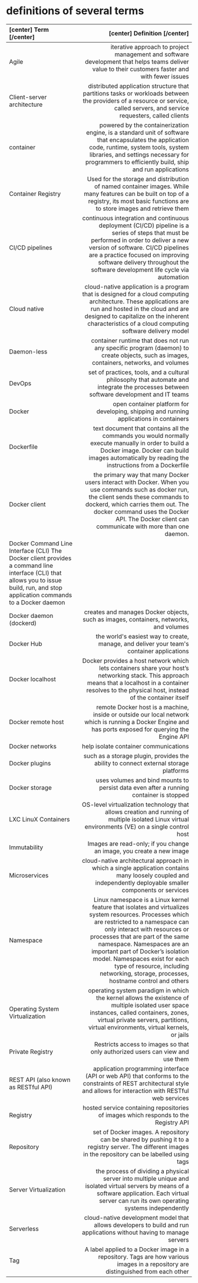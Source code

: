 # definitions of several terms

| [center] Term [/center] | [center] Definition [/center]    |
| :------- | ------------------: |
 | Agile | iterative approach to project management and software development that helps teams deliver value to their customers faster and with fewer issues|
| Client-server architecture | distributed application structure that partitions tasks or workloads between the providers of a resource or service, called servers, and service requesters, called clients |
| container | powered by the containerization engine, is a standard unit of software that encapsulates the application code, runtime, system tools, system libraries, and settings necessary for programmers to efficiently build, ship and run applications |
| Container Registry | Used for the storage and distribution of named container images. While many features can be built on top of a registry, its most basic functions are to store images and retrieve them |
| CI/CD pipelines | continuous integration and continuous deployment (CI/CD) pipeline is a series of steps that must be performed in order to deliver a new version of software. CI/CD pipelines are a practice focused on improving software delivery throughout the software development life cycle via automation |
| Cloud native | cloud-native application is a program that is designed for a cloud computing architecture. These applications are run and hosted in the cloud and are designed to capitalize on the inherent characteristics of a cloud computing software delivery model |
| Daemon-less | container runtime that does not run any specific program (daemon) to create objects, such as images, containers, networks, and volumes |
| DevOps | set of practices, tools, and a cultural philosophy that automate and integrate the processes between software development and IT teams |
| Docker | open container platform for developing, shipping and running applications in containers |
| Dockerfile | text document that contains all the commands you would normally execute manually in order to build a Docker image. Docker can build images automatically by reading the instructions from a Dockerfile |
| Docker client | the primary way that many Docker users interact with Docker. When you use commands such as docker run, the client sends these commands to dockerd, which carries them out. The docker command uses the Docker API. The Docker client can communicate with more than one daemon.
Docker Command Line Interface (CLI) The Docker client provides a command line interface (CLI) that allows you to issue build, run, and stop application commands to a Docker daemon |
| Docker daemon (dockerd) | creates and manages Docker objects, such as images, containers, networks, and volumes |
| Docker Hub | the world's easiest way to create, manage, and deliver your team's container applications |
| Docker localhost |Docker provides a host network which lets containers share your host’s networking stack. This approach means that a localhost in a container resolves to the physical host, instead of the container itself |
| Docker remote host | remote Docker host is a machine, inside or outside our local network which is running a Docker Engine and has ports exposed for querying the Engine API |
| Docker networks | help isolate container communications |
| Docker plugins | such as a storage plugin, provides the ability to connect external storage platforms |
| Docker storage | uses volumes and bind mounts to persist data even after a running container is stopped |
| LXC LinuX Containers | OS-level virtualization technology that allows creation and running of multiple isolated Linux virtual environments (VE) on a single control host |
| Immutability | Images are read-only; if you change an image, you create a new image |
| Microservices | cloud-native architectural approach in which a single application contains many loosely coupled and independently deployable smaller components or services |
| Namespace | Linux namespace is a Linux kernel feature that isolates and virtualizes system resources. Processes which are restricted to a namespace can only interact with resources or processes that are part of the same namespace. Namespaces are an important part of Docker’s isolation model. Namespaces exist for each type of resource, including networking, storage, processes, hostname control and others |
| Operating System Virtualization | operating system paradigm in which the kernel allows the existence of multiple isolated user space instances, called containers, zones, virtual private servers, partitions, virtual environments, virtual kernels, or jails |
| Private Registry | Restricts access to images so that only authorized users can view and use them |
| REST API (also known as RESTful API) | application programming interface (API or web API) that conforms to the constraints of REST architectural style and allows for interaction with RESTful web services |
| Registry | hosted service containing repositories of images which responds to the Registry API |
| Repository | set of Docker images. A repository can be shared by pushing it to a registry server. The different images in the repository can be labelled using tags |
| Server Virtualization | the process of dividing a physical server into multiple unique and isolated virtual servers by means of a software application. Each virtual server can run its own operating systems independently |
| Serverless |  cloud-native development model that allows developers to build and run applications without having to manage servers |
| Tag | A label applied to a Docker image in a repository. Tags are how various images in a repository are distinguished from each other |
